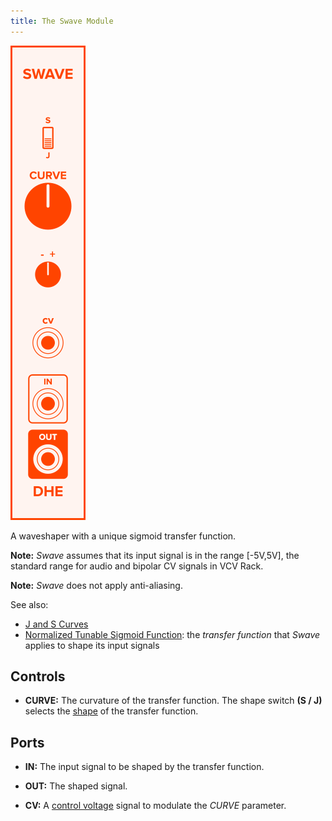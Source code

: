 ```yaml
---
title: The Swave Module
---
```

<img class="faceplate" src="swave.svg" alt="The Swave Faceplate" />

A waveshaper with a unique sigmoid transfer function.

**Note:**
_Swave_ assumes that its input signal
is in the range [-5V,5V],
the standard range
for audio and bipolar CV signals
in VCV Rack.

**Note:**
_Swave_ does not apply anti-aliasing.

See also:
- [J and S Curves](/technical/curves/)
- [Normalized Tunable Sigmoid Function](/technical/sigmoid/):
    the _transfer function_
    that _Swave_ applies
    to shape its input signals

## Controls
- **CURVE:**
    The curvature of the transfer function.
    The shape switch **(S / J)**
    selects the
    [shape](/technical/curves/)
    of the transfer function.

## Ports

- **IN:**
    The input signal to be shaped
    by the transfer function.

- **OUT:**
    The shaped signal.

- **CV:**
    A [control voltage](/technical/modulation/) signal
    to modulate the _CURVE_ parameter.
